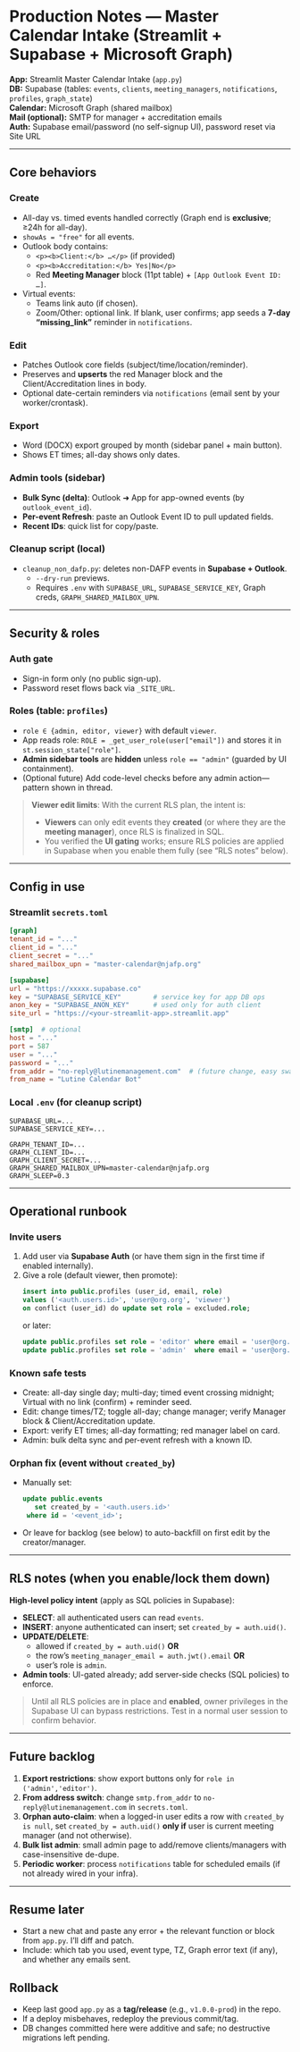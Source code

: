 # Production Notes — Master Calendar Intake (Streamlit + Supabase + Microsoft Graph)

**App:** Streamlit Master Calendar Intake (`app.py`)  
**DB:** Supabase (tables: `events`, `clients`, `meeting_managers`, `notifications`, `profiles`, `graph_state`)  
**Calendar:** Microsoft Graph (shared mailbox)  
**Mail (optional):** SMTP for manager + accreditation emails  
**Auth:** Supabase email/password (no self-signup UI), password reset via Site URL

---

## Core behaviors

### Create
- All-day vs. timed events handled correctly (Graph end is **exclusive**; ≥24h for all-day).
- `showAs = "free"` for all events.
- Outlook body contains:
  - `<p><b>Client:</b> …</p>` (if provided)
  - `<p><b>Accreditation:</b> Yes|No</p>`
  - Red **Meeting Manager** block (11pt table) + `[App Outlook Event ID: …]`.
- Virtual events:
  - Teams link auto (if chosen).
  - Zoom/Other: optional link. If blank, user confirms; app seeds a **7-day “missing_link”** reminder in `notifications`.

### Edit
- Patches Outlook core fields (subject/time/location/reminder).
- Preserves and **upserts** the red Manager block and the Client/Accreditation lines in body.
- Optional date-certain reminders via `notifications` (email sent by your worker/crontask).

### Export
- Word (DOCX) export grouped by month (sidebar panel + main button).  
- Shows ET times; all-day shows only dates.

### Admin tools (sidebar)
- **Bulk Sync (delta)**: Outlook ➜ App for app-owned events (by `outlook_event_id`).
- **Per-event Refresh**: paste an Outlook Event ID to pull updated fields.
- **Recent IDs**: quick list for copy/paste.

### Cleanup script (local)
- `cleanup_non_dafp.py`: deletes non-DAFP events in **Supabase + Outlook**.
  - `--dry-run` previews.
  - Requires `.env` with `SUPABASE_URL`, `SUPABASE_SERVICE_KEY`, Graph creds, `GRAPH_SHARED_MAILBOX_UPN`.

---

## Security & roles

### Auth gate
- Sign-in form only (no public sign-up).
- Password reset flows back via `_SITE_URL`.

### Roles (table: `profiles`)
- `role ∈ {admin, editor, viewer}` with default `viewer`.
- App reads role: `ROLE = _get_user_role(user["email"])` and stores it in `st.session_state["role"]`.
- **Admin sidebar tools** are **hidden** unless `role == "admin"` (guarded by UI containment).
- (Optional future) Add code-level checks before any admin action—pattern shown in thread.

> **Viewer edit limits**: With the current RLS plan, the intent is:
> - **Viewers** can only edit events they **created** (or where they are the **meeting manager**), once RLS is finalized in SQL.  
> - You verified the **UI gating** works; ensure RLS policies are applied in Supabase when you enable them fully (see “RLS notes” below).

---

## Config in use

### Streamlit `secrets.toml`
```toml
[graph]
tenant_id = "..."
client_id = "..."
client_secret = "..."
shared_mailbox_upn = "master-calendar@njafp.org"

[supabase]
url = "https://xxxxx.supabase.co"
key = "SUPABASE_SERVICE_KEY"        # service key for app DB ops
anon_key = "SUPABASE_ANON_KEY"      # used only for auth client
site_url = "https://<your-streamlit-app>.streamlit.app"

[smtp]  # optional
host = "..."
port = 587
user = "..."
password = "..."
from_addr = "no-reply@lutinemanagement.com"  # (future change, easy swap)
from_name = "Lutine Calendar Bot"
```

### Local `.env` (for cleanup script)
```env
SUPABASE_URL=...
SUPABASE_SERVICE_KEY=...

GRAPH_TENANT_ID=...
GRAPH_CLIENT_ID=...
GRAPH_CLIENT_SECRET=...
GRAPH_SHARED_MAILBOX_UPN=master-calendar@njafp.org
GRAPH_SLEEP=0.3
```

---

## Operational runbook

### Invite users
1. Add user via **Supabase Auth** (or have them sign in the first time if enabled internally).
2. Give a role (default viewer, then promote):
   ```sql
   insert into public.profiles (user_id, email, role)
   values ('<auth.users.id>', 'user@org.org', 'viewer')
   on conflict (user_id) do update set role = excluded.role;
   ```
   or later:
   ```sql
   update public.profiles set role = 'editor' where email = 'user@org.org';
   update public.profiles set role = 'admin'  where email = 'user@org.org';
   ```

### Known safe tests
- Create: all-day single day; multi-day; timed event crossing midnight; Virtual with no link (confirm) + reminder seed.
- Edit: change times/TZ; toggle all-day; change manager; verify Manager block & Client/Accreditation update.
- Export: verify ET times; all-day formatting; red manager label on card.
- Admin: bulk delta sync and per-event refresh with a known ID.

### Orphan fix (event without `created_by`)
- Manually set:
  ```sql
  update public.events
     set created_by = '<auth.users.id>'
   where id = '<event_id>';
  ```
- Or leave for backlog (see below) to auto-backfill on first edit by the creator/manager.

---

## RLS notes (when you enable/lock them down)

**High-level policy intent** (apply as SQL policies in Supabase):
- **SELECT**: all authenticated users can read `events`.
- **INSERT**: anyone authenticated can insert; set `created_by = auth.uid()`.
- **UPDATE/DELETE**:
  - allowed if `created_by = auth.uid()` **OR**
  - the row’s `meeting_manager_email = auth.jwt().email` **OR**
  - user’s role is `admin`.
- **Admin tools**: UI-gated already; add server-side checks (SQL policies) to enforce.

> Until all RLS policies are in place and **enabled**, owner privileges in the Supabase UI can bypass restrictions. Test in a normal user session to confirm behavior.

---

## Future backlog
1. **Export restrictions**: show export buttons only for `role in ('admin','editor')`.
2. **From address switch**: change `smtp.from_addr` to `no-reply@lutinemanagement.com` in `secrets.toml`.
3. **Orphan auto-claim**: when a logged-in user edits a row with `created_by is null`, set `created_by = auth.uid()` **only if** user is current meeting manager (and not otherwise).
4. **Bulk list admin**: small admin page to add/remove clients/managers with case-insensitive de-dupe.
5. **Periodic worker**: process `notifications` table for scheduled emails (if not already wired in your infra).

---

## Resume later
- Start a new chat and paste any error + the relevant function or block from `app.py`. I’ll diff and patch.
- Include: which tab you used, event type, TZ, Graph error text (if any), and whether any emails sent.

## Rollback
- Keep last good `app.py` as a **tag/release** (e.g., `v1.0.0-prod`) in the repo.
- If a deploy misbehaves, redeploy the previous commit/tag.
- DB changes committed here were additive and safe; no destructive migrations left pending.
